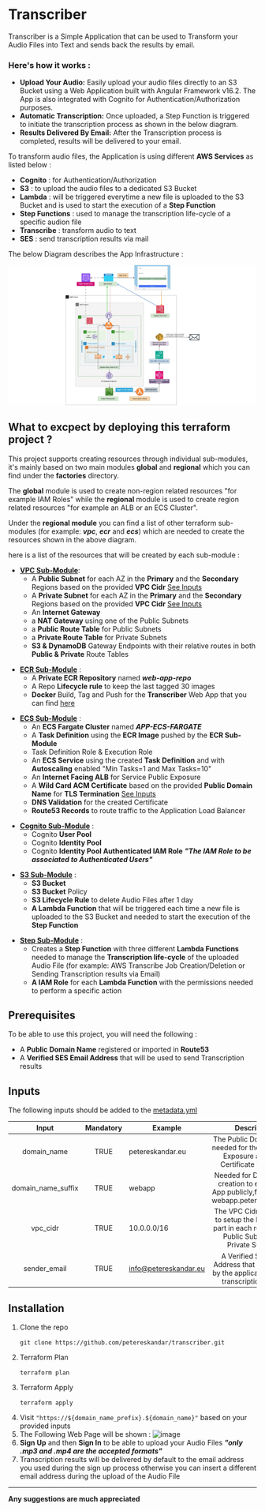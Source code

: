 # Transcriber

Transcriber is a Simple Application that can be used to Transform your Audio Files into Text and sends back the results by email.

### Here's how it works :
  - **Upload Your Audio:** Easily upload your audio files directly to an S3 Bucket using a Web Application built with Angular Framework v16.2. The App is also integrated with Cognito for Authentication/Authorization purposes.
  - **Automatic Transcription:** Once uploaded, a Step Function is triggered to initiate the transcription process as shown in the below diagram.
  - **Results Delivered By Email:** After the Transcription process is completed, results will be delivered to your email.


To transform audio files, the Application is using different **AWS Services** as listed below :
- **Cognito**        : for Authentication/Authorization
- **S3**             : to upload the audio files to a dedicated S3 Bucket
- **Lambda**         : will be triggered everytime a new file is uploaded to the S3 Bucket and is used to start the execution of a **Step Function**
- **Step Functions** : used to manage the transcription life-cycle of a specific audion file
- **Transcribe**     : transform audio to text
- **SES**            : send transcription results via mail  

The below Diagram describes the App Infrastructure :

![plot](./img/design-gif.gif)

## What to excpect by deploying this terraform project ?
This project supports creating resources through individual sub-modules, it's mainly based on two main modules **global** and **regional** which you can find under the **factories** directory.

The **global** module is used to create non-region related resources "for example IAM Roles" while the **regional** module is used to create region related resources "for example an ALB or an ECS Cluster".

Under the **regional module** you can find a list of other terraform sub-modules (for example: ***vpc***, ***ecr*** and ***ecs***) which are needed to create the resources shown in the above diagram.

here is a list of the resources that will be created by each sub-module :

<!-- blank line -->
- [**VPC Sub-Module**](factories/regional/vpc):
    - A **Public Subnet** for each AZ in the **Primary** and the **Secondary** Regions based on the provided **VPC Cidr** [See Inputs](#inputs)
    - A **Private Subnet** for each AZ in the **Primary** and the **Secondary** Regions based on the provided **VPC Cidr** [See Inputs](#inputs)
    - An **Internet Gateway**
    - a **NAT Gateway** using one of the Public Subnets
    - a **Public Route Table** for Public Subnets
    - a **Private Route Table** for Private Subnets
    - **S3 & DynamoDB** Gateway Endpoints with their relative routes in both **Public & Private** Route Tables
<!-- blank line -->    
- [**ECR Sub-Module**](factories/regional/ecr) :
    - A **Private ECR Repository** named ***web-app-repo***
    - A Repo **Lifecycle rule** to keep the last tagged 30 images
    - **Docker** Build, Tag and Push for the **Transcriber** Web App that you can find [here](angular)
<!-- blank line -->    
- [**ECS Sub-Module**](factories/regional/ecs) :     
    - An **ECS Fargate Cluster** named ***APP-ECS-FARGATE***
    - A **Task Definition** using the **ECR Image** pushed by the **ECR Sub-Module**
    - Task Definition Role & Execution Role
    - An **ECS Service** using the created **Task Definition** and with **Autoscaling** enabled "Min Tasks=1 and Max Tasks=10"
    - An **Internet Facing ALB** for Service Public Exposure
    - A **Wild Card ACM Certificate** based on the provided **Public Domain Name** for **TLS Termination** [See Inputs](#inputs)
    - **DNS Validation** for the created Certificate
    - **Route53 Records** to route traffic to the Application Load Balancer
 <!-- blank line -->    
- [**Cognito Sub-Module**](factories/regional/cognito) :
    - Cognito **User Pool**
    - Cognito **Identity Pool**
    - Cognito **Identity Pool Authenticated IAM Role** ***"The IAM Role to be associated to Authenticated Users"***
<!-- blank line -->    
- [**S3 Sub-Module**](factories/regional/s3) :
    - **S3 Bucket**
    - **S3 Bucket** Policy
    - **S3 Lifecycle Rule** to delete Audio Files after 1 day
    - **A Lambda Function** that will be triggered each time a new file is uploaded to the S3 Bucket and needed to start the execution of the **Step Function**
<!-- blank line -->    
- [**Step Sub-Module**](factories/regional/step) :
    - Creates a **Step Function** with three different **Lambda Functions** needed to manage the **Transcription life-cycle** of the uploaded Audio File (for example: AWS Transcribe Job Creation/Deletion or Sending Transcription results via Email)
    - **A IAM Role** for each **Lambda Function** with the permissions needed to perform a specific action

<!-- blank line -->
## Prerequisites 

To be able to use this project, you will need the following : 
- A **Public Domain Name** registered or imported in **Route53**
- A **Verified SES Email Address** that will be used to send Transcription results

<!-- blank line -->
## Inputs 

The following inputs should be added to the [metadata.yml](metadata.yml)

|      **Input**     	| **Mandatory** 	| **Example**      	|                                                 **Description**                                                	|
|:------------------:	|:-------------:	|------------------	|:--------------------------------------------------------------------------------------------------------------:	|
| domain_name        	| TRUE          	| petereskandar.eu 	| The Public Domain Name needed for the App Public Exposure and ACM Certificate Validation                       	|
| domain_name_suffix 	| TRUE          	| webapp           	| Needed for DNS records creation to expose the App publicly,for example : webapp.petereskandar.eu               	|
| vpc_cidr           	| TRUE          	| 10.0.0.0/16      	| The VPC Cidr is required to setup the Networking part in each region "VPC, Public Subnets and Private Subnets" 	|
| sender_email           	| TRUE          	| info@petereskandar.eu      	| A Verified SES Email Address that will be used by the application to send transcription results 	|

<!-- blank line --> 
## Installation
  1. Clone the repo
     ```
     git clone https://github.com/petereskandar/transcriber.git
     ```
  2. Terraform Plan
     ```
     terraform plan
     ```
  3. Terraform Apply
     ```
     terraform apply
     ```
  4. Visit `"https://${domain_name_prefix}.${domain_name}"` based on your provided inputs
  5. The Following Web Page will be shown :
     <!-- blank line --> 
     ![image](https://github.com/petereskandar/transcriber/assets/24432011/dc49de66-7dd7-4f87-b5bc-bcab7a1b6f11)
  6. **Sign Up** and then **Sign In** to be able to upload your Audio Files ***"only .mp3 and .mp4 are the accepted formats"***
  7. Transcription results will be delivered by default to the email address you used during the sign up process otherwise you can insert a different email address during the upload of the Audio File
 


<!-- blank line --> 
****
**Any suggestions are much appreciated**
